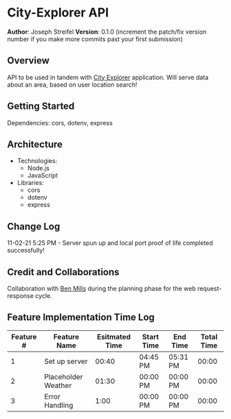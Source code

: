 # City-Explorer API

**Author**: Joseph Streifel
**Version**: 0.1.0 (increment the patch/fix version number if you make more commits past your first submission)

## Overview

API to be used in tandem with [City Explorer](https://city-explorer-js.netlify.app/) application. Will serve data about an area, based on user location search!

## Getting Started

Dependencies: cors, dotenv, express

## Architecture

* Technologies:
  * Node.js
  * JavaScript
* Libraries:
  * cors
  * dotenv
  * express

## Change Log

11-02-21 5:25 PM - Server spun up and local port proof of life completed successfully!

## Credit and Collaborations

Collaboration with [Ben Mills](https://github.com/akkanben) during the planning phase for the web request-response cycle.

## Feature Implementation Time Log

| Feature # | Feature Name | Esitmated Time | Start Time | End Time | Total Time |
|-----------|--------------|----------------|------------|----------|------------|
| 1 | Set up server | 00:40 | 04:45 PM | 05:31 PM | 00:00 |
| 2 | Placeholder Weather | 01:30 | 00:00 PM | 00:00 PM | 00:00 |
| 3 | Error Handling | 1:00 | 00:00 PM | 00:00 PM | 00:00 |
